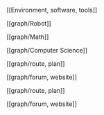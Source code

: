 [[Environment, software, tools]]

[[graph/Robot]]

[[graph/Math]]

[[graph/Computer Science]]

[[graph/route, plan]]

[[graph/forum, website]]

[[graph/route, plan]]

[[graph/forum, website]]
